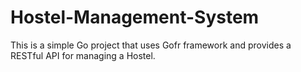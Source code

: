 # Hostel-Management-System
This is a simple Go project that uses Gofr framework and provides a RESTful API for managing a Hostel.
